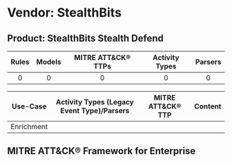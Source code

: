 Vendor: StealthBits
===================
Product: StealthBits Stealth Defend
-----------------------------------
| Rules | Models | MITRE ATT&CK® TTPs | Activity Types | Parsers |
|:-----:|:------:|:------------------:|:--------------:|:-------:|
|   0   |   0    |         0          |       0        |    0    |

|  Use-Case  | Activity Types (Legacy Event Type)/Parsers | MITRE ATT&CK® TTP | Content    |
|:----------:| ---- | ---- | ---- |
| Enrichment |    |    | [](RM/r_m_stealthbits_stealthbits_stealth_defend_Enrichment.md) |

MITRE ATT&CK® Framework for Enterprise
--------------------------------------
